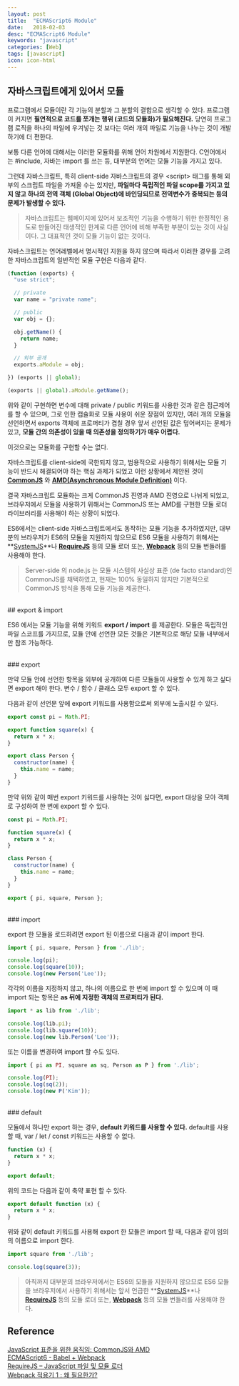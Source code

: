 ```yaml
---
layout: post
title:  "ECMAScript6 Module"
date:   2018-02-03
desc: "ECMAScript6 Module"
keywords: "javascript"
categories: [Web]
tags: [javascript]
icon: icon-html
---
```


##  자바스크립트에게 있어서 모듈

프로그램에서 모듈이란 각 기능의 분할과 그 분할의 결합으로 생각할 수 있다. 
프로그램이 커지면 **필연적으로 코드를 쪼개는 행위 (코드의 모듈화)가 필요해진다.** 당연히 프로그램 로직을 하나의 파일에 우겨넣는 것 보다는 여러 개의 파일로 기능을 나누는 것이 개발하기에 더 편한다.

보통 다른 언어에 대해서는 이러한 모듈화를 위해 언어 차원에서 지원한다. C언어에서는 #include, 자바는 import 를 쓰는 등, 대부분의 언어는 모듈 기능을 가지고 있다.

그런데 자바스크립트, 특히 client-side 자바스크립트의 경우 \<script\> 태그를 통해 외부의 스크립트 파일을 가져올 수는 있지만, **파일마다 독립적인 파일 scope를 가지고 있지 않고 하나의 전역 객체 (Global Object)에 바인딩되므로 전역변수가 중복되는 등의 문제가 발생할 수 있다.**

> 자바스크립트는 웹페이지에 있어서 보조적인 기능을 수행하기 위한 한정적인 용도로 만들어진 태생적인 한계로 다른 언어에 비해 부족한 부분이 있는 것이 사실이다. 그 대표적인 것이 모듈 기능이 없는 것이다.

자바스크립트는 언어레벨에서 명시적인 지원을 하지 않으며 따라서 이러한 경우를 고려한 자바스크립트의 일반적인 모듈 구현은 다음과 같다.

```javascript
(function (exports) {
  "use strict";

  // private
  var name = "private name";

  // public 
  var obj = {};

  obj.getName() {
    return name;
  }

  // 외부 공개
  exports.aModule = obj;

}) (exports || global);

(exports || global).aModule.getName();
```

위와 같이 구현하면 변수에 대해 private / public 키워드를 사용한 것과 같은 접근제어를 할 수 있으며, 그로 인한 캡슐화로 모듈 사용이 쉬운 장점이 있지만, 여러 개의 모듈을 선언하면서 exports 객체에 프로퍼티가 겹칠 경우 앞서 선언된 값은 덮어써지는 문제가 있고, **모듈 간의 의존성이 있을 때 의존성을 정의하기가 매우 어렵다.**

이것으로는 모듈화를 구현할 수는 없다.

자바스크립트를 client-side에 국한되지 않고, 범용적으로 사용하기 위해서는 모듈 기능이 반드시 해결되어야 하는 핵심 과제가 되었고 이런 상황에서 제안된 것이 **[CommonJS](http://www.commonjs.org/)** 와 **[AMD(Asynchronous Module Definition)](https://github.com/amdjs/amdjs-api/wiki/AMD)** 이다.

결국 자바스크립트 모듈화는 크게 CommonJS 진영과 AMD 진영으로 나뉘게 되었고, 브라우저에서 모듈을 사용하기 위해서는 CommonJS 또는 AMD를 구현한 모듈 로더 라이브러리를 사용해야 하는 상황이 되었다.

ES6에서는 client-side 자바스크립트에서도 동작하는 모듈 기능을 추가하였지만, 대부분의 브라우저가 ES6의 모듈을 지원하지 않으므로 ES6 모듈을 사용하기 위해서는 **[SystemJS](https://github.com/systemjs/systemjs)**나 **[RequireJS](http://requirejs.org/)** 등의 모듈 로더 또는, **[Webpack](https://webpack.js.org/)** 등의 모듈 번들러를 사용해야 한다.

> Server-side 의 node.js 는 모듈 시스템의 사실상 표준 (de facto standard)인 CommonJS를 채택하였고,  현재는 100% 동일하지 않지만 기본적으로 CommonJS 방식을 통해 모듈 기능을 제공한다.


<br>
## export & import

ES6 에서는 모듈 기능을 위해 키워드 **export / import** 를 제공한다.
모듈은 독립적인 파일 스코프를 가지므로, 모듈 안에 선언한 모든 것들은 기본적으로 해당 모듈 내부에서만 참조 가능하다.

<br>
### export

만약 모듈 안에 선언한 항목을 외부에 공개하여 다른 모듈들이 사용할 수 있게 하고 싶다면 export 해야 한다. 변수 / 함수 / 클래스 모두 export 할 수 있다.

다음과 같이 선언문 앞에 export 키워드를 사용함으로써 외부에 노출시킬 수 있다.

```javascript
export const pi = Math.PI;

export function square(x) {
  return x * x;
}

export class Person {
  constructor(name) {
    this.name = name;
  }
}
```

만약 위와 같이 매번 export 키워드를 사용하는 것이 싫다면, export 대상을 모아 객체로 구성하여 한 번에 export 할 수 있다.

```javascript
const pi = Math.PI;

function square(x) {
  return x * x;
}

class Person {
  constructor(name) {
    this.name = name;
  }
}

export { pi, square, Person };
```

<br>
### import

export 한 모듈을 로드하려면 export 된 이름으로 다음과 같이 import 한다.

```javascript
import { pi, square, Person } from './lib';

console.log(pi);
console.log(square(10));
console.log(new Person('Lee'));
```

각각의 이름을 지정하지 않고, 하나의 이름으로 한 번에 import 할 수 있으며 이 때 import 되는 항목은 **as 뒤에 지정한 객체의 프로퍼티가 된다.**

```javascript
import * as lib from './lib';

console.log(lib.pi);
console.log(lib.square(10));
console.log(new lib.Person('Lee'));
```

또는 이름을 변경하여 import 할 수도 있다.

```javascript
import { pi as PI, square as sq, Person as P } from './lib';

console.log(PI);
console.log(sq(2));
console.log(new P('Kim'));
```

<br>
### default

모듈에서 하나만 export 하는 경우, **default 키워드를 사용할 수 있다.** 
default를 사용할 때, var / let / const 키워드는 사용할 수 없다.

```javascript
function (x) {
  return x * x;
}

export default;
```

위의 코드는 다음과 같이 축약 표현 할 수 있다.

```javascript
export default function (x) {
  return x * x;
}
```

위와 같이 default 키워드를 사용해 export 한 모듈은 import 할 때, 다음과 같이 임의의 이름으로 import 한다.

```javascript
import square from './lib';

console.log(square(3));
```

> 아직까지 대부분의 브라우저에서는 ES6의 모듈을 지원하지 않으므로 ES6 모듈을 브라우저에서 사용하기 위해서는 앞서 언급한  **[SystemJS](https://github.com/systemjs/systemjs)**나 **[RequireJS](http://requirejs.org/)** 등의 모듈 로더 또는, **[Webpack](https://webpack.js.org/)** 등의 모듈 번들러를 사용해야 한다.

## Reference

[JavaScript 표준을 위한 움직임: CommonJS와 AMD](http://d2.naver.com/helloworld/12864)<br>
[ECMAScript6 - Babel + Webpack](http://poiemaweb.com/es6-babel)<br>
[RequireJS – JavaScript 파일 및 모듈 로더](http://blog.javarouka.me/2013/04/requirejs-javascript.html)<br>
[Webpack 적용기 1 : 왜 필요한가?](https://hjlog.me/post/117)

